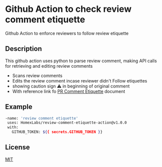 # Github Action to check review comment etiquette

Github Action to enforce reviewers to follow review etiquette


## Description
This github action uses python to parse review comment, making API calls  for retrieving and editing review comments

- Scans review comments
- Edits the review comment incase reviewer didn't Follow etiquettes 
- showing caution sign ⚠️ in beginning of original comment
- With reference link fo [PR Comment Etiquette](https://github.com/HomeXLabs/reviewington/blob/main/docs/pr_etiquette.md)
document
## Example

```bash
-name: 'review comment etiquette'
 uses: HomexLabs/review-comment-etiquette-action@v1.0.0
 with: 
   GITHUB_TOKEN: ${{ secrets.GITHUB_TOKEN }}
```



## License
[MIT](https://choosealicense.com/licenses/mit/)
